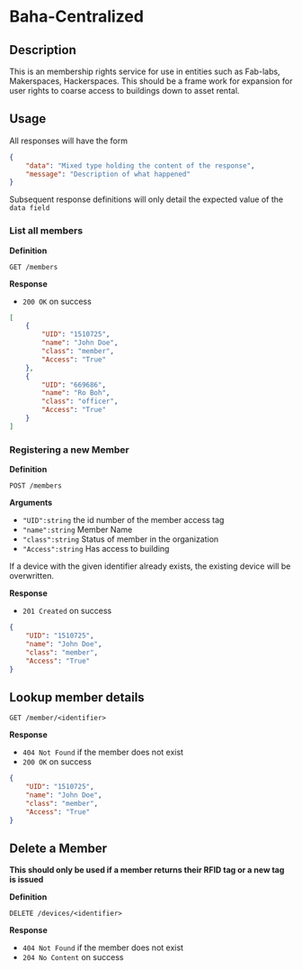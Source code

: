 # Baha-Centralized

## Description

This is an membership rights service for use in entities such as Fab-labs, Makerspaces, Hackerspaces. This should be a frame work for expansion for user rights to coarse access to buildings down to asset rental.

## Usage

All responses will have the form

```json
{
    "data": "Mixed type holding the content of the response",
    "message": "Description of what happened"
}
```

Subsequent response definitions will only detail the expected value of the `data field`

### List all members

**Definition**

`GET /members`

**Response**

- `200 OK` on success

```json
[
    {
        "UID": "1510725",
        "name": "John Doe",
        "class": "member",
        "Access": "True"
    },
    {
        "UID": "669686",
        "name": "Ro Boh",
        "class": "officer",
        "Access": "True"
    }
]
```

### Registering a new Member

**Definition**

`POST /members`

**Arguments**

- `"UID":string` the id number of the member access tag
- `"name":string` Member Name
- `"class":string` Status of member in the organization
- `"Access":string` Has access to building

If a device with the given identifier already exists, the existing device will be overwritten.

**Response**

- `201 Created` on success

```json
{
    "UID": "1510725",
    "name": "John Doe",
    "class": "member",
    "Access": "True"
}
```

## Lookup member details

`GET /member/<identifier>`

**Response**

- `404 Not Found` if the member does not exist
- `200 OK` on success

```json
{
    "UID": "1510725",
    "name": "John Doe",
    "class": "member",
    "Access": "True"
}
```

## Delete a Member

**This should only be used if a member returns their RFID tag or a new tag is issued**

**Definition**

`DELETE /devices/<identifier>`

**Response**

- `404 Not Found` if the member does not exist
- `204 No Content` on success